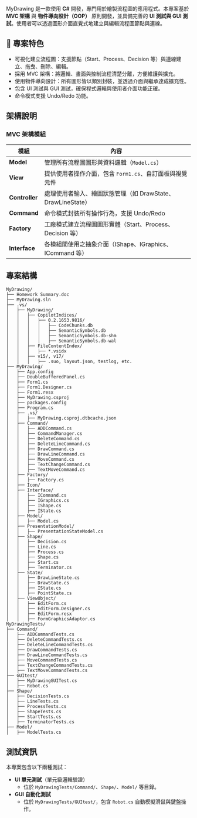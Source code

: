 MyDrawing 是一款使用 **C#** 開發，專門用於繪製流程圖的應用程式。本專案基於 **MVC 架構** 與 **物件導向設計（OOP）** 原則開發，並具備完善的 **UI 測試與 GUI 測試**。使用者可以透過圖形介面直覺式地建立與編輯流程圖節點與連線。

## 📌 專案特色

-  可視化建立流程圖：支援節點（Start、Process、Decision 等）與連線建立、拖曳、刪除、編輯。
-  採用 MVC 架構：將邏輯、畫面與控制流程清楚分離，方便維護與擴充。
-  使用物件導向設計：所有圖形皆以類別封裝，並透過介面與繼承達成擴充性。
-  包含 UI 測試與 GUI 測試，確保程式邏輯與使用者介面功能正確。
-  命令模式支援 Undo/Redo 功能。

##  架構說明

### MVC 架構模組

| 模組 | 內容 |
|------|------|
| **Model** | 管理所有流程圖圖形與資料邏輯（`Model.cs`） |
| **View** | 提供使用者操作介面，包含 `Form1.cs`、自訂面板與視覺元件 |
| **Controller** | 處理使用者輸入、繪圖狀態管理（如 DrawState、DrawLineState） |
| **Command** | 命令模式封裝所有操作行為，支援 Undo/Redo |
| **Factory** | 工廠模式建立流程圖圖形實體（Start、Process、Decision 等） |
| **Interface** | 各模組間使用之抽象介面（IShape、IGraphics、ICommand 等） |

##  專案結構
```
MyDrawing/
├── Homework Summary.doc
├── MyDrawing.sln
├── .vs/
│   ├── MyDrawing/
│   │   ├── CopilotIndices/
│   │   │   ├── 0.2.1653.9816/
│   │   │   │   ├── CodeChunks.db
│   │   │   │   ├── SemanticSymbols.db
│   │   │   │   ├── SemanticSymbols.db-shm
│   │   │   │   ├── SemanticSymbols.db-wal
│   │   ├── FileContentIndex/
│   │   │   ├── *.vsidx
│   │   ├── v15/, v17/
│   │   │   ├── .suo, layout.json, testlog, etc.
├── MyDrawing/
│   ├── App.config
│   ├── DoubleBufferedPanel.cs
│   ├── Form1.cs
│   ├── Form1.Designer.cs
│   ├── Form1.resx
│   ├── MyDrawing.csproj
│   ├── packages.config
│   ├── Program.cs
│   ├── .vs/
│   │   ├── MyDrawing.csproj.dtbcache.json
│   ├── Command/
│   │   ├── ADDCommand.cs
│   │   ├── CommandManager.cs
│   │   ├── DeleteCommand.cs
│   │   ├── DeleteLineCommand.cs
│   │   ├── DrawCommand.cs
│   │   ├── DrawLineCommand.cs
│   │   ├── MoveCommand.cs
│   │   ├── TextChangeCommand.cs
│   │   ├── TextMoveCommand.cs
│   ├── Factory/
│   │   ├── Factory.cs
│   ├── Icon/
│   ├── Interface/
│   │   ├── ICommand.cs
│   │   ├── IGraphics.cs
│   │   ├── IShape.cs
│   │   ├── IState.cs
│   ├── Model/
│   │   ├── Model.cs
│   ├── PresentationModel/
│   │   ├── PresentationStateModel.cs
│   ├── Shape/
│   │   ├── Decision.cs
│   │   ├── Line.cs
│   │   ├── Process.cs
│   │   ├── Shape.cs
│   │   ├── Start.cs
│   │   ├── Terminator.cs
│   ├── State/
│   │   ├── DrawLineState.cs
│   │   ├── DrawState.cs
│   │   ├── IState.cs
│   │   ├── PointState.cs
│   ├── ViewObject/
│   │   ├── EditForm.cs
│   │   ├── EditForm.Designer.cs
│   │   ├── EditForm.resx
│   │   ├── FormGraphicsAdaptor.cs
MyDrawingTests/
├── Command/
│   ├── ADDCommandTests.cs
│   ├── DeleteCommandTests.cs
│   ├── DeleteLineCommandTests.cs
│   ├── DrawCommandTests.cs
│   ├── DrawLineCommandTests.cs
│   ├── MoveCommandTests.cs
│   ├── TextChangeCommandTests.cs
│   ├── TextMoveCommandTests.cs
├── GUItest/
│   ├── MyDrawingGUITest.cs
│   ├── Robot.cs
├── Shape/
│   ├── DecisionTests.cs
│   ├── LineTests.cs
│   ├── ProcessTests.cs
│   ├── ShapeTests.cs
│   ├── StartTests.cs
│   ├── TerminatorTests.cs
├── Model/
│   ├── ModelTests.cs
```
## 測試資訊

本專案包含以下兩種測試：

- **UI 單元測試**（單元級邏輯驗證）
  - 位於 `MyDrawingTests/Command/`、`Shape/`、`Model/` 等目錄。
- **GUI 自動化測試**
  - 位於 `MyDrawingTests/GUItest/`，包含 `Robot.cs` 自動模擬滑鼠與鍵盤操作。
